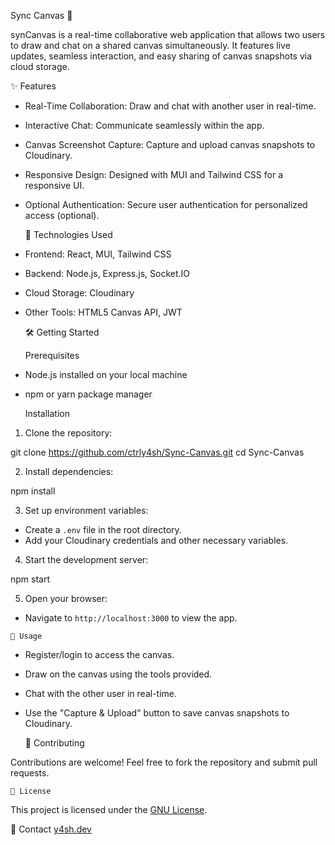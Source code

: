 

 Sync Canvas 🎨

 synCanvas  is a real-time collaborative web application that allows two users to draw and chat on a shared canvas simultaneously. It features live updates, seamless interaction, and easy sharing of canvas snapshots via cloud storage.

   ✨ Features

-  Real-Time Collaboration:  Draw and chat with another user in real-time.
-  Interactive Chat:  Communicate seamlessly within the app.
-  Canvas Screenshot Capture:  Capture and upload canvas snapshots to Cloudinary.
-  Responsive Design:  Designed with MUI and Tailwind CSS for a responsive UI.
-  Optional Authentication:  Secure user authentication for personalized access (optional).

   🚀 Technologies Used

-  Frontend:  React, MUI, Tailwind CSS
-  Backend:  Node.js, Express.js, Socket.IO
-  Cloud Storage:  Cloudinary
-  Other Tools:  HTML5 Canvas API, JWT

   🛠️ Getting Started

    Prerequisites

- Node.js installed on your local machine
- npm or yarn package manager

    Installation

1.  Clone the repository: 
    
   git clone https://github.com/ctrly4sh/Sync-Canvas.git
   cd Sync-Canvas
    

2.  Install dependencies: 
    
   npm install
    

3.  Set up environment variables: 
   - Create a `.env` file in the root directory.
   - Add your Cloudinary credentials and other necessary variables.

4.  Start the development server: 
    
   npm start
    

5.  Open your browser: 
   - Navigate to `http://localhost:3000` to view the app.

    🎯 Usage

- Register/login to access the canvas.
- Draw on the canvas using the tools provided.
- Chat with the other user in real-time.
- Use the "Capture & Upload" button to save canvas snapshots to Cloudinary.

    🤝 Contributing

Contributions are welcome! Feel free to fork the repository and submit pull requests.

    📄 License

This project is licensed under the [GNU License](https://www.gnu.org/licenses/gpl-3.0.en.html#license-text).

📧 Contact [y4sh.dev](y4sh.dev@gmail.com)